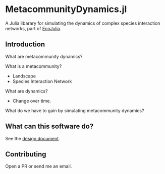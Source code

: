 # MetacommunityDynamics.jl
A Julia libarary for simulating the dynamics of complex species interaction networks, part of [EcoJulia]().

## Introduction


What are metacommunity dynamics?

What is a metacommunity?
- Landscape
- Species Interaction Network

What are dynamics?
- Change over time.

What do we have to gain by simulating metacommunity dynamics?


## What can this software do?




See the [design document]().

## Contributing

Open a PR or send me an email.
